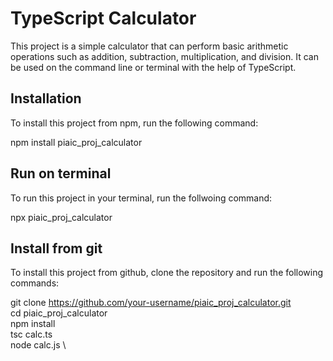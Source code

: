 # TypeScript Calculator

This project is a simple calculator that can perform basic arithmetic operations such as addition, subtraction, multiplication, and division. It can be used on the command line or terminal with the help of TypeScript.

## Installation

To install this project from npm, run the following command:


npm install piaic_proj_calculator

## Run on terminal

To run this project in your terminal, run the follwoing command:

npx piaic_proj_calculator

## Install from git
To install this project from github, clone the repository and run the following commands:

git clone https://github.com/your-username/piaic_proj_calculator.git \
cd piaic_proj_calculator \
npm install \
tsc calc.ts \
node calc.js \


